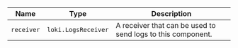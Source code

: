 | Name | Type | Description |
| ---- | ---- | ----------- |
| `receiver` | `loki.LogsReceiver` | A receiver that can be used to send logs to this component. |
